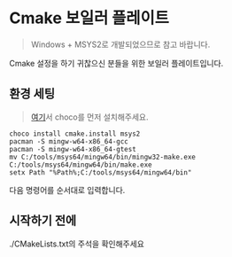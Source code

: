 # Cmake 보일러 플레이트

> Windows + MSYS2로 개발되었으므로 참고 바랍니다.

Cmake 설정을 하기 귀찮으신 분들을 위한 보일러 플레이트입니다.

## 환경 세팅

> [여기](https://chocolatey.org/install)서 choco를 먼저 설치해주세요.

```
choco install cmake.install msys2
pacman -S mingw-w64-x86_64-gcc
pacman -S mingw-w64-x86_64-gtest
mv C:/tools/msys64/mingw64/bin/mingw32-make.exe C:/tools/msys64/mingw64/bin/make.exe
setx Path "%Path%;C:/tools/msys64/mingw64/bin"
```

다음 명령어를 순서대로 입력합니다.

## 시작하기 전에

./CMakeLists.txt의 주석을 확인해주세요
